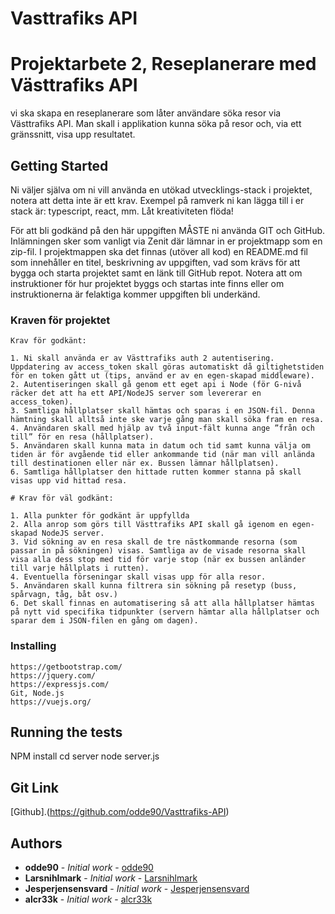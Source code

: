 # Vasttrafiks API
# Projektarbete 2, Reseplanerare med Västtrafiks API

vi ska skapa en reseplanerare som låter användare söka resor via Västtrafiks API. Man skall i applikation kunna söka på resor och, via ett gränssnitt, visa upp resultatet.

## Getting Started

Ni väljer själva om ni vill använda en utökad utvecklings-stack i projektet, notera att detta inte är ett krav. Exempel på ramverk ni kan lägga till i er stack är: typescript, react, mm. Låt kreativiteten flöda!

För att bli godkänd på den här uppgiften MÅSTE ni använda GIT och GitHub. Inlämningen sker som vanligt via Zenit där lämnar in er projektmapp som en zip-fil. I projektmappen ska det finnas (utöver all kod) en README.md fil som innehåller en titel, beskrivning av uppgiften, vad som krävs för att bygga och starta projektet samt en länk till GitHub repot. Notera att om instruktioner för hur projektet byggs och startas inte finns eller om instruktionerna är felaktiga kommer uppgiften bli underkänd.


### Kraven för projektet

```
Krav för godkänt:

1. Ni skall använda er av Västtrafiks auth 2 autentisering.
Uppdatering av access_token skall göras automatiskt då giltighetstiden för en token gått ut (tips, använd er av en egen-skapad middleware).
2. Autentiseringen skall gå genom ett eget api i Node (för G-nivå räcker det att ha ett API/NodeJS server som levererar en access_token).
3. Samtliga hållplatser skall hämtas och sparas i en JSON-fil. Denna hämtning skall alltså inte ske varje gång man skall söka fram en resa.
4. Användaren skall med hjälp av två input-fält kunna ange ”från och till” för en resa (hållplatser).
5. Användaren skall kunna mata in datum och tid samt kunna välja om tiden är för avgående tid eller ankommande tid (när man vill anlända till destinationen eller när ex. Bussen lämnar hållplatsen).
6. Samtliga hållplatser den hittade rutten kommer stanna på skall visas upp vid hittad resa.

# Krav för väl godkänt:

1. Alla punkter för godkänt är uppfyllda
2. Alla anrop som görs till Västtrafiks API skall gå igenom en egen-skapad NodeJS server.
3. Vid sökning av en resa skall de tre nästkommande resorna (som passar in på sökningen) visas. Samtliga av de visade resorna skall visa alla dess stop med tid för varje stop (när ex bussen anländer till varje hållplats i rutten).
4. Eventuella förseningar skall visas upp för alla resor.
5. Användaren skall kunna filtrera sin sökning på resetyp (buss, spårvagn, tåg, båt osv.)
6. Det skall finnas en automatisering så att alla hållplatser hämtas på nytt vid specifika tidpunkter (servern hämtar alla hållplatser och sparar dem i JSON-filen en gång om dagen).
```

### Installing

```
https://getbootstrap.com/
https://jquery.com/
https://expressjs.com/
Git, Node.js
https://vuejs.org/
```

## Running the tests

NPM install
cd server
node server.js

 ## Git Link
 [Github].(https://github.com/odde90/Vasttrafiks-API)

## Authors

* **odde90** - *Initial work* - [odde90](https://github.com/odde90)
* **Larsnihlmark** - *Initial work* - [Larsnihlmark](https://github.com/Larsnihlmark)
* **Jesperjensensvard** - *Initial work* - [Jesperjensensvard](https://github.com/Jesperjensensvard)
* **alcr33k** - *Initial work* - [alcr33k](https://github.com/https://github.com/alcr33k)



